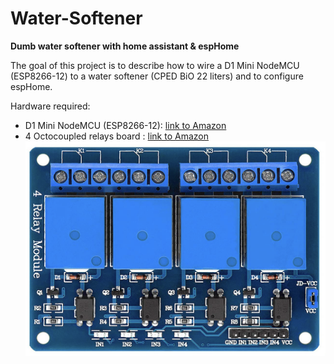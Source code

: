 # Water-Softener
**Dumb water softener with home assistant & espHome**

The goal of this project is to describe how to wire a D1 Mini NodeMCU (ESP8266-12) to a water softener (CPED BiO 22 liters) and to configure espHome.

Hardware required:
+ D1 Mini NodeMCU (ESP8266-12): [link to Amazon](https://www.amazon.fr/gp/product/B01N9RXGHY/ref=pe_3044141_189395771_pd_te_s_qp_im?_encoding=UTF8&pd_rd_i=B01N9RXGHY&pd_rd_r=AZ70N9HMVFQYPZTPVFX5&pd_rd_w=o2N3j&pd_rd_wg=VCi3Y)<br/>
+ 4 Octocoupled relays board : [link to Amazon](https://www.amazon.fr/gp/product/B078Q8S9S9/ref=ppx_yo_dt_b_search_asin_title?ie=UTF8&psc=1)
![Screenshot](https://github.com/tom34/Water-Softener/blob/e01490ba25f03127fb3bcd05dffc31683ee1fc38/pics/4%20relays%20module.png)<br/>
